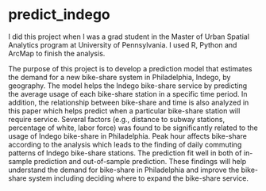 # predict_indego

I did this project when I was a grad student in the Master of Urban Spatial Analytics program at University of Pennsylvania. I used R, Python and ArcMap to finish the analysis.

The purpose of this project is to develop a prediction model that estimates the demand for a new bike-share system in Philadelphia, Indego, by geography. The model helps the Indego bike-share service by predicting the average usage of each bike-share station in a specific time period. In addition, the relationship between bike-share and time is also analyzed in this paper which helps predict when a particular bike-share station will require service. Several factors (e.g., distance to subway stations, percentage of white, labor force) was found to be significantly related to the usage of Indego bike-share in Philadelphia. Peak hour affects bike-share according to the analysis which leads to the finding of daily commuting patterns of Indego bike-share stations. The prediction fit well in both of in-sample prediction and out-of-sample prediction. These findings will help understand the demand for bike-share in Philadelphia and improve the bike-share system including deciding where to expand the bike-share service.
